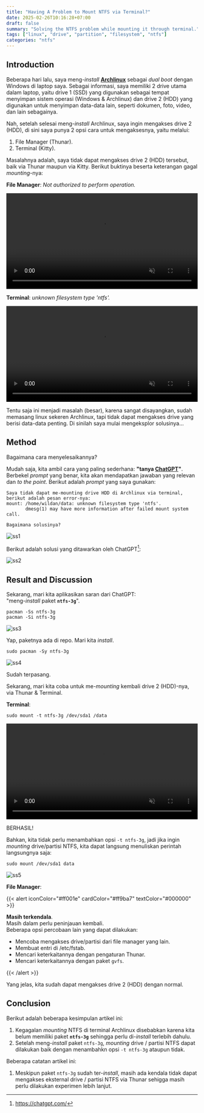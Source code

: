 ```yaml
---
title: "Having A Problem to Mount NTFS via Terminal?"
date: 2025-02-26T10:16:28+07:00
draft: false
summary: "Solving the NTFS problem while mounting it through terminal."
tags: ["linux", "drive", "partition", "filesystem", "ntfs"]
categories: "ntfs"
---
```


## Introduction

Beberapa hari lalu, saya meng-*install* [**Archlinux**](https://archlinux.org/) sebagai *dual boot* dengan Windows di laptop saya. Sebagai informasi, saya memiliki 2 drive utama dalam laptop, yaitu drive 1 (SSD) yang digunakan sebagai tempat menyimpan sistem operasi (Windows & Archlinux) dan drive 2 (HDD) yang digunakan untuk menyimpan data-data lain, seperti dokumen, foto, video, dan lain sebagainya.

Nah, setelah selesai meng-*install* Archlinux, saya ingin mengakses drive 2 (HDD), di sini saya punya 2 opsi cara untuk mengaksesnya, yaitu melalui:
1. File Manager (Thunar).
2. Terminal (Kitty).

Masalahnya adalah, saya tidak dapat mengakses drive 2 (HDD) tersebut, baik via Thunar maupun via Kitty. Berikut buktinya beserta keterangan gagal *mounting*-nya:

**File Manager**: *Not authorized to perform operation.* 

<video width="100%" controls autoplay loop muted>
  <source src="/mountntfs/filemanager.mp4" type="video/mp4">
</video>

**Terminal**: *unknown filesystem type 'ntfs'.*

<video width="100%" controls autoplay loop muted>
  <source src="/mountntfs/terminal.mp4" type="video/mp4">
</video>

Tentu saja ini menjadi masalah (besar), karena sangat disayangkan, sudah memasang linux sekeren Archlinux, tapi tidak dapat mengakses drive yang berisi data-data penting. Di sinilah saya mulai mengeksplor solusinya...

## Method

Bagaimana cara menyelesaikannya?

Mudah saja, kita ambil cara yang paling sederhana: **"tanya [ChatGPT](https://chatgpt.com/)"**. Berbekel *prompt* yang benar, kita akan mendapatkan jawaban yang relevan dan *to the point*. Berikut adalah *prompt* yang saya gunakan:

```
Saya tidak dapat me-mounting drive HDD di Archlinux via terminal, berikut adalah pesan error-nya:
mount: /home/wildan/data: unknown filesystem type 'ntfs'.
       dmesg(1) may have more information after failed mount system call.

Bagaimana solusinya?
```

![ss1](/mountntfs/ss1.png "ChatGPT")

Berikut adalah solusi yang ditawarkan oleh ChatGPT[^1]:

![ss2](/mountntfs/ss2.png "ChatGPT solution")

## Result and Discussion

Sekarang, mari kita aplikasikan saran dari ChatGPT:   
"meng-*install* paket **`ntfs-3g`**".	

```shell
pacman -Ss ntfs-3g
pacman -Si ntfs-3g
```

![ss3](/mountntfs/ss3.png "ntfs-3g")

Yap, paketnya ada di repo. Mari kita *install*.

```shell
sudo pacman -Sy ntfs-3g
```

![ss4](/mountntfs/ss4.png "ntfs-3g installation")

Sudah terpasang. 

Sekarang, mari kita coba untuk me-*mounting* kembali drive 2 (HDD)-nya, via Thunar & Terminal.

**Terminal**:

```shell
sudo mount -t ntfs-3g /dev/sda1 /data
```

<video width="100%" controls autoplay loop muted>
  <source src="/mountntfs/vid1.mp4" type="video/mp4">
</video>

BERHASIL!

Bahkan, kita tidak perlu menambahkan opsi `-t ntfs-3g`, jadi jika ingin *mounting* drive/partisi NTFS, kita dapat langsung menuliskan perintah langsungnya saja:

```shell
sudo mount /dev/sda1 data
```

![ss5](/mountntfs/ss5.png "mounting NTFS")

**File Manager**:

{{< alert iconColor="#ff001e" cardColor="#ff9ba7" textColor="#000000" >}}

**Masih terkendala**.  
Masih dalam perlu peninjauan kembali.  
Beberapa opsi percobaan lain yang dapat dilakukan:
- Mencoba mengakses drive/partisi dari file manager yang lain.
- Membuat entri di /etc/fstab.
- Mencari keterkaitannya dengan pengaturan Thunar.
- Mencari keterkaitannya dengan paket `gvfs`.

{{< /alert >}}

Yang jelas, kita sudah dapat mengakses drive 2 (HDD) dengan normal.

## Conclusion

Berikut adalah beberapa kesimpulan artikel ini:
1. Kegagalan *mounting* NTFS di terminal Archlinux disebabkan karena kita belum memiliki paket **`ntfs-3g`** sehingga perlu di-*install* terlebih dahulu.
2. Setelah meng-*install* paket `ntfs-3g`, *mounting* drive / partisi NTFS dapat dilakukan baik dengan menambahkn opsi `-t ntfs-3g` ataupun tidak.

Beberapa catatan artikel ini:
1. Meskipun paket `ntfs-3g` sudah ter-*install*, masih ada kendala tidak dapat mengakses eksternal drive / partisi NTFS via Thunar sehigga masih perlu dilakukan experimen lebih lanjut.


[^1]: https://chatgpt.com/

